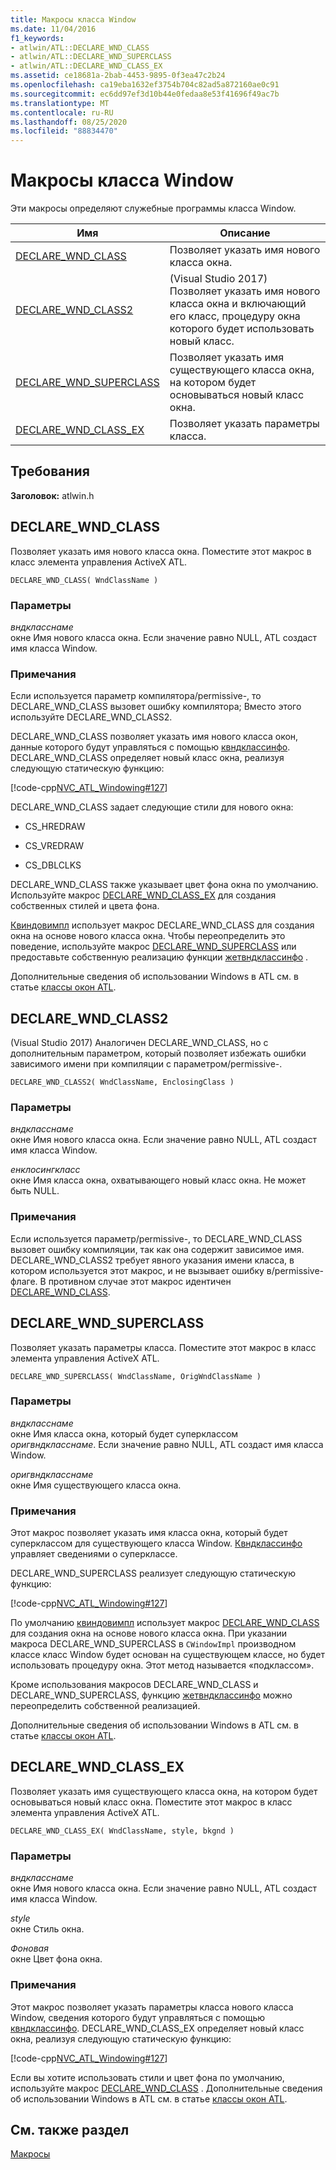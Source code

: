 ```yaml
---
title: Макросы класса Window
ms.date: 11/04/2016
f1_keywords:
- atlwin/ATL::DECLARE_WND_CLASS
- atlwin/ATL::DECLARE_WND_SUPERCLASS
- atlwin/ATL::DECLARE_WND_CLASS_EX
ms.assetid: ce18681a-2bab-4453-9895-0f3ea47c2b24
ms.openlocfilehash: ca19eba1632ef3754b704c82ad5a872160ae0c91
ms.sourcegitcommit: ec6dd97ef3d10b44e0fedaa8e53f41696f49ac7b
ms.translationtype: MT
ms.contentlocale: ru-RU
ms.lasthandoff: 08/25/2020
ms.locfileid: "88834470"
---
```

# <a name="window-class-macros"></a>Макросы класса Window

Эти макросы определяют служебные программы класса Window.

|Имя|Описание|
|-|-|
|[DECLARE_WND_CLASS](#declare_wnd_class)|Позволяет указать имя нового класса окна.|
|[DECLARE_WND_CLASS2](#declare_wnd_class2)|(Visual Studio 2017) Позволяет указать имя нового класса окна и включающий его класс, процедуру окна которого будет использовать новый класс.|
|[DECLARE_WND_SUPERCLASS](#declare_wnd_superclass)|Позволяет указать имя существующего класса окна, на котором будет основываться новый класс окна.|
|[DECLARE_WND_CLASS_EX](#declare_wnd_class_ex)|Позволяет указать параметры класса.|

## <a name="requirements"></a>Требования

**Заголовок:** atlwin.h

## <a name="declare_wnd_class"></a><a name="declare_wnd_class"></a> DECLARE_WND_CLASS

Позволяет указать имя нового класса окна. Поместите этот макрос в класс элемента управления ActiveX ATL.

```
DECLARE_WND_CLASS( WndClassName )
```

### <a name="parameters"></a>Параметры

*вндкласснаме*<br/>
окне Имя нового класса окна. Если значение равно NULL, ATL создаст имя класса Window.

### <a name="remarks"></a>Примечания

Если используется параметр компилятора/permissive-, то DECLARE_WND_CLASS вызовет ошибку компилятора; Вместо этого используйте DECLARE_WND_CLASS2.

DECLARE_WND_CLASS позволяет указать имя нового класса окон, данные которого будут управляться с помощью [квндклассинфо](cwndclassinfo-class.md). DECLARE_WND_CLASS определяет новый класс окна, реализуя следующую статическую функцию:

[!code-cpp[NVC_ATL_Windowing#127](../../atl/codesnippet/cpp/window-class-macros_1.cpp)]

DECLARE_WND_CLASS задает следующие стили для нового окна:

- CS_HREDRAW

- CS_VREDRAW

- CS_DBLCLKS

DECLARE_WND_CLASS также указывает цвет фона окна по умолчанию. Используйте макрос [DECLARE_WND_CLASS_EX](#declare_wnd_class_ex) для создания собственных стилей и цвета фона.

[Квиндовимпл](cwindowimpl-class.md) использует макрос DECLARE_WND_CLASS для создания окна на основе нового класса окна. Чтобы переопределить это поведение, используйте макрос [DECLARE_WND_SUPERCLASS](#declare_wnd_superclass) или предоставьте собственную реализацию функции [жетвндклассинфо](cwindowimpl-class.md#getwndclassinfo) .

Дополнительные сведения об использовании Windows в ATL см. в статье [классы окон ATL](../../atl/atl-window-classes.md).

## <a name="declare_wnd_class2"></a><a name="declare_wnd_class2"></a> DECLARE_WND_CLASS2

(Visual Studio 2017) Аналогичен DECLARE_WND_CLASS, но с дополнительным параметром, который позволяет избежать ошибки зависимого имени при компиляции с параметром/permissive-.

```
DECLARE_WND_CLASS2( WndClassName, EnclosingClass )
```

### <a name="parameters"></a>Параметры

*вндкласснаме*<br/>
окне Имя нового класса окна. Если значение равно NULL, ATL создаст имя класса Window.

*енклосингкласс*<br/>
окне Имя класса окна, охватывающего новый класс окна. Не может быть NULL.

### <a name="remarks"></a>Примечания

Если используется параметр/permissive-, то DECLARE_WND_CLASS вызовет ошибку компиляции, так как она содержит зависимое имя. DECLARE_WND_CLASS2 требует явного указания имени класса, в котором используется этот макрос, и не вызывает ошибку в/permissive-флаге.
В противном случае этот макрос идентичен [DECLARE_WND_CLASS](#declare_wnd_class).

## <a name="declare_wnd_superclass"></a><a name="declare_wnd_superclass"></a> DECLARE_WND_SUPERCLASS

Позволяет указать параметры класса. Поместите этот макрос в класс элемента управления ActiveX ATL.

```
DECLARE_WND_SUPERCLASS( WndClassName, OrigWndClassName )
```

### <a name="parameters"></a>Параметры

*вндкласснаме*<br/>
окне Имя класса окна, который будет суперклассом *оригвндкласснаме*. Если значение равно NULL, ATL создаст имя класса Window.

*оригвндкласснаме*<br/>
окне Имя существующего класса окна.

### <a name="remarks"></a>Примечания

Этот макрос позволяет указать имя класса окна, который будет суперклассом для существующего класса Window. [Квндклассинфо](cwndclassinfo-class.md) управляет сведениями о суперклассе.

DECLARE_WND_SUPERCLASS реализует следующую статическую функцию:

[!code-cpp[NVC_ATL_Windowing#127](../../atl/codesnippet/cpp/window-class-macros_1.cpp)]

По умолчанию [квиндовимпл](cwindowimpl-class.md) использует макрос [DECLARE_WND_CLASS](#declare_wnd_class) для создания окна на основе нового класса окна. При указании макроса DECLARE_WND_SUPERCLASS в `CWindowImpl` производном классе класс Window будет основан на существующем классе, но будет использовать процедуру окна. Этот метод называется «подклассом».

Кроме использования макросов DECLARE_WND_CLASS и DECLARE_WND_SUPERCLASS, функцию [жетвндклассинфо](cwindowimpl-class.md#getwndclassinfo) можно переопределить собственной реализацией.

Дополнительные сведения об использовании Windows в ATL см. в статье [классы окон ATL](../../atl/atl-window-classes.md).

## <a name="declare_wnd_class_ex"></a><a name="declare_wnd_class_ex"></a> DECLARE_WND_CLASS_EX

Позволяет указать имя существующего класса окна, на котором будет основываться новый класс окна. Поместите этот макрос в класс элемента управления ActiveX ATL.

```
DECLARE_WND_CLASS_EX( WndClassName, style, bkgnd )
```

### <a name="parameters"></a>Параметры

*вндкласснаме*<br/>
окне Имя нового класса окна. Если значение равно NULL, ATL создаст имя класса Window.

*style*<br/>
окне Стиль окна.

*Фоновая*<br/>
окне Цвет фона окна.

### <a name="remarks"></a>Примечания

Этот макрос позволяет указать параметры класса нового класса Window, сведения которого будут управляться с помощью [квндклассинфо](cwndclassinfo-class.md). DECLARE_WND_CLASS_EX определяет новый класс окна, реализуя следующую статическую функцию:

[!code-cpp[NVC_ATL_Windowing#127](../../atl/codesnippet/cpp/window-class-macros_1.cpp)]

Если вы хотите использовать стили и цвет фона по умолчанию, используйте макрос [DECLARE_WND_CLASS](#declare_wnd_class) . Дополнительные сведения об использовании Windows в ATL см. в статье [классы окон ATL](../../atl/atl-window-classes.md).

## <a name="see-also"></a>См. также раздел

[Макросы](atl-macros.md)
